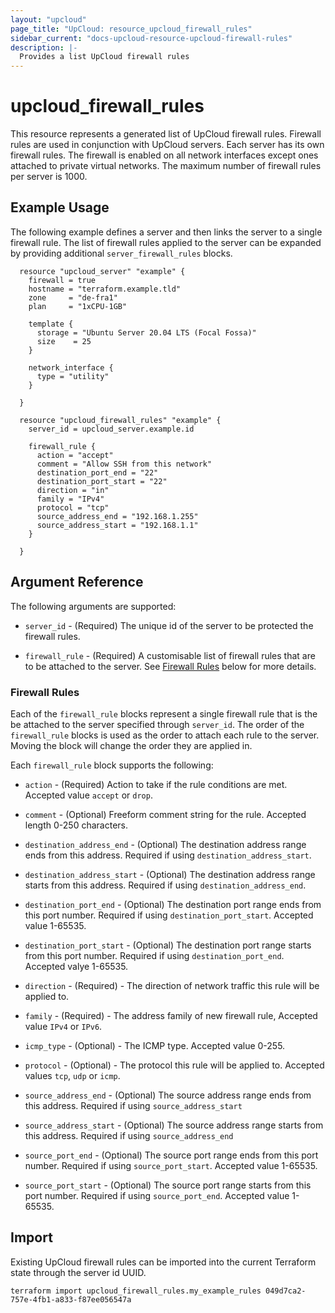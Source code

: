 ```yaml
---
layout: "upcloud"
page_title: "UpCloud: resource_upcloud_firewall_rules"
sidebar_current: "docs-upcloud-resource-upcloud-firewall-rules"
description: |-
  Provides a list UpCloud firewall rules
---
```


# upcloud_firewall_rules

This resource represents a generated list of UpCloud firewall rules.  Firewall rules are used in conjunction with UpCloud servers.
Each server has its own firewall rules. The firewall is enabled on all network interfaces except ones attached to private virtual networks.
The maximum number of firewall rules per server is 1000.

## Example Usage

The following example defines a server and then links the server to a single firewall rule.
The list of firewall rules applied to the server can be expanded by providing additional `server_firewall_rules` blocks.

```hcl
  resource "upcloud_server" "example" {
    firewall = true
    hostname = "terraform.example.tld"
    zone     = "de-fra1"
    plan     = "1xCPU-1GB"

    template {
      storage = "Ubuntu Server 20.04 LTS (Focal Fossa)"
      size    = 25
    }

    network_interface {
      type = "utility"
    }

  }

  resource "upcloud_firewall_rules" "example" {
    server_id = upcloud_server.example.id

    firewall_rule {
      action = "accept"
      comment = "Allow SSH from this network"
      destination_port_end = "22"
      destination_port_start = "22"
      direction = "in"
      family = "IPv4"
      protocol = "tcp"
      source_address_end = "192.168.1.255"
      source_address_start = "192.168.1.1"
    }

  }
```

## Argument Reference

The following arguments are supported:

* `server_id` - (Required) The unique id of the server to be protected the firewall rules.

* `firewall_rule` - (Required) A customisable list of firewall rules that are to be attached to the server. See [Firewall Rules](#firewall-rules) below for more details.


### Firewall Rules

Each of the `firewall_rule` blocks represent a single firewall rule that is the be attached to the server specified through `server_id`.
The order of the `firewall_rule` blocks is used as the order to attach each rule to the server.  Moving the block will change the order they are applied in.

Each `firewall_rule` block supports the following:

* `action` - (Required) Action to take if the rule conditions are met. Accepted value `accept` or `drop`.

* `comment` - (Optional) Freeform comment string for the rule.  Accepted length 0-250 characters.

* `destination_address_end` - (Optional) The destination address range ends from this address.  Required if using `destination_address_start`.

* `destination_address_start` - (Optional) The destination address range starts from this address.  Required if using `destination_address_end`.

* `destination_port_end` - (Optional) The destination port range ends from this port number. Required if using `destination_port_start`.  Accepted value 1-65535.

* `destination_port_start` - (Optional) The destination port range starts from this port number. Required if using `destination_port_end`. Accepted valye 1-65535.

* `direction` - (Required) - The direction of network traffic this rule will be applied to.

* `family` - (Required) - The address family of new firewall rule, Accepted value `IPv4` or `IPv6`.

* `icmp_type` - (Optional) - The ICMP type.  Accepted value 0-255.

* `protocol` - (Optional) - The protocol this rule will be applied to.  Accepted values `tcp`, `udp` or `icmp`.

* `source_address_end` - (Optional) The source address range ends from this address. Required if using `source_address_start`

* `source_address_start` - (Optional) The source address range starts from this address. Required if using `source_address_end`

* `source_port_end` - (Optional) The source port range ends from this port number.  Required if using `source_port_start`.  Accepted value 1-65535.

* `source_port_start` - (Optional) The source port range starts from this port number.  Required if using `source_port_end`.  Accepted value 1-65535.

## Import

Existing UpCloud firewall rules can be imported into the current Terraform state through the server id UUID.

```hcl
terraform import upcloud_firewall_rules.my_example_rules 049d7ca2-757e-4fb1-a833-f87ee056547a
```
